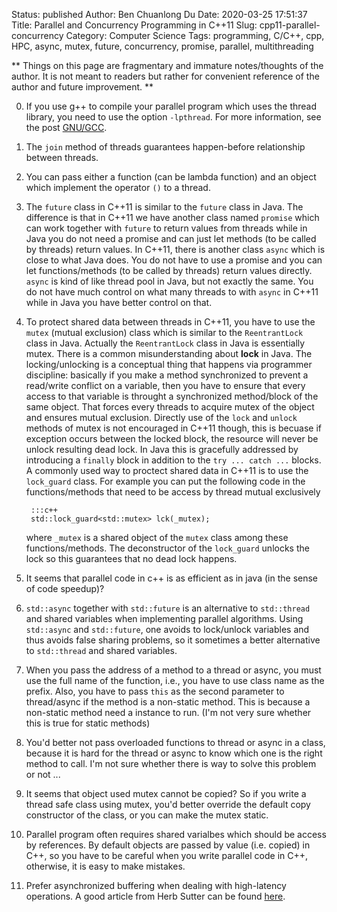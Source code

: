 Status: published
Author: Ben Chuanlong Du
Date: 2020-03-25 17:51:37
Title: Parallel and Concurrency Programming in C++11
Slug: cpp11-parallel-concurrency
Category: Computer Science
Tags: programming, C/C++, cpp, HPC, async, mutex, future, concurrency, promise, parallel, multithreading

**
Things on this page are fragmentary and immature notes/thoughts of the author.
It is not meant to readers but rather for convenient reference of the author and future improvement.
**


[GNU/GCC]: http://dclong.github.io/en/2012/06/tips-gcc-compiler/

0. If you use g++ to compile your parallel program which uses the thread library,
    you need to use the option `-lpthread`. 
    For more information, see the post [GNU/GCC][].

1. The `join` method of threads guarantees happen-before relationship between threads.

2. You can pass either a function (can be lambda function) and an object 
    which implement the operator `()` to a thread. 

3. The `future` class in C++11 is similar to the `future` class in Java. 
    The difference is that in C++11 we have another class named `promise` 
    which can work together with `future` to return values from threads 
    while in Java you do not need a promise and can just let methods (to be called by threads) return values. 
    In C++11, 
    there is another class `async` 
    which is close to what Java does. 
    You do not have to use a promise and you can let functions/methods (to be called by threads) return values directly. 
    `async` is kind of like thread pool in Java, 
    but not exactly the same. 
    You do not have much control on what many threads to with `async` in C++11
    while in Java you have better control on that.

4. To protect shared data between threads in C++11, 
    you have to use the `mutex` (mutual exclusion) class which is similar to the `ReentrantLock` class in Java. 
    Actually the `ReentrantLock` class in Java is essentially mutex. 
    There is a common misunderstanding about **lock** in Java.
    The locking/unlocking is a conceptual thing that happens via programmer discipline: 
    basically if you make a method synchronized to prevent a read/write conflict on a variable, 
    then you have to ensure that every access to that variable is throught a synchronized method/block of the same object. 
    That forces every threads to acquire mutex of the object and ensures mutual exclusion. 
    Directly use of the `lock` and `unlock` methods of mutex is not encouraged in C++11 though, 
    this is becuase if exception occurs between the locked block, 
    the resource will never be unlock resulting dead lock. 
    In Java this is gracefully addressed by introducing a `finally` block 
    in addition to the `try ... catch ...` blocks. 
    A commonly used way to proctect shared data in C++11 is to use the `lock_guard` class. 
    For example you can put the following code in the functions/methods 
    that need to be access by thread mutual exclusively

        :::c++
        std::lock_guard<std::mutex> lck(_mutex);

    where `_mutex` is a shared object of the `mutex` class among these functions/methods. 
    The deconstructor of the `lock_guard` unlocks the lock so this guarantees that no dead lock happens. 

0. It seems that parallel code in c++ is as efficient as in java (in the sense of code speedup)? 

1. `std::async` together with `std::future` is an alternative to `std::thread` 
    and shared variables when implementing parallel algorithms. 
    Using `std::async` and `std::future`, 
    one avoids to lock/unlock variables and thus avoids false sharing problems, 
    so it sometimes a better alternative to `std::thread` and shared variables. 

2. When you pass the address of a method to a thread or async, 
    you must use the full name of the function, 
    i.e., 
    you have to use class name as the prefix. 
    Also, 
    you have to pass `this` as the second parameter to thread/async if the method is a non-static method. 
    This is because a non-static method need a instance to run. 
    (I'm not very sure whether this is true for static methods)

3. You'd better not pass overloaded functions to thread or async in a class,
    because it is hard for the thread or async to know which one is the right method to call.
    I'm not sure whether there is way to solve this problem or not ...

4. It seems that object used mutex cannot be copied? 
    So if you write a thread safe class using mutex, 
    you'd better override the default copy constructor of the class,
    or you can make the mutex static. 

6. Parallel program often requires shared varialbes which should be access by references. 
    By default objects are passed by value (i.e. copied) in C++, 
    so you have to be careful when you write parallel code in C++,
    otherwise, 
    it is easy to make mistakes. 

7. Prefer asynchronized buffering when dealing with high-latency operations. 
    A good article from Herb Sutter can be found 
    [here](http://www.drdobbs.com/architecture-and-design/know-when-to-use-an-active-object-instea/227500074?pgno=1).

